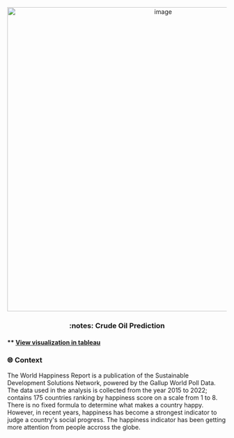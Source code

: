 <div id="header" align="center">
<img width="700" alt="image" src="https://i.ytimg.com/vi/WtLAgUovCIw/maxresdefault.jpg">
</div>

<h3 id="header" align="center">
 :notes: Crude Oil Prediction
</h3>


#### ** [View visualization in tableau](https://public.tableau.com/app/profile/elly.pham/viz/Thingsthatmakeyouhappyaccordingtoscience/HappinessDashboard)

### :globe_with_meridians: Context
The World Happiness Report is a publication of the Sustainable Development Solutions Network, powered by the Gallup World Poll Data. The data used in the analysis is collected from the year 2015 to 2022; contains 175 countries ranking by happiness score on a scale from 1 to 8. There is no fixed formula to determine what makes a country happy. However, in recent years, happiness has become a strongest indicator to judge a country's social progress. The happiness indicator has been getting more attention from people accross the globe. 
